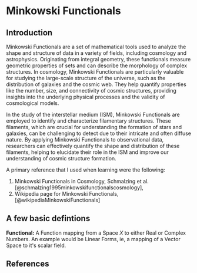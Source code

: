 # Minkowski Functionals

## Introduction

Minkowski Functionals are a set of mathematical tools used to analyze the shape and structure of data in a variety of fields, including cosmology and astrophysics. Originating from integral geometry, these functionals measure geometric properties of sets and can describe the morphology of complex structures. In cosmology, Minkowski Functionals are particularly valuable for studying the large-scale structure of the universe, such as the distribution of galaxies and the cosmic web. They help quantify properties like the number, size, and connectivity of cosmic structures, providing insights into the underlying physical processes and the validity of cosmological models.

In the study of the interstellar medium (ISM), Minkowski Functionals are employed to identify and characterize filamentary structures. These filaments, which are crucial for understanding the formation of stars and galaxies, can be challenging to detect due to their intricate and often diffuse nature. By applying Minkowski Functionals to observational data, researchers can effectively quantify the shape and distribution of these filaments, helping to elucidate their role in the ISM and improve our understanding of cosmic structure formation.

A primary reference that I used when learning were the following:
1. Minkowski Functionals in Cosmology, Schmalzing et al. [@schmalzing1995minkowskifunctionalscosmology],
2. Wikipedia page for Minkowski Functionals, [@wikipediaMinkowskiFunctionals]
## A few basic defintions

**Functional:** A Function mapping from a Space $X$ to either Real or Complex Numbers. An example would be Linear Forms, ie, a mapping of a Vector Space to it's scalar field. 

## References

